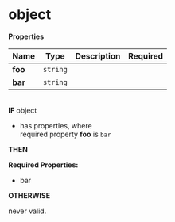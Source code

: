 # object

**Properties**

|Name|Type|Description|Required|
|----|----|-----------|--------|
|**foo**|`string`|||
|**bar**|`string`|||

   
**IF** object

  * has properties, where<br/>required property **foo** is `bar` 

**THEN**


**Required Properties:**

  * bar

**OTHERWISE**

never valid.


